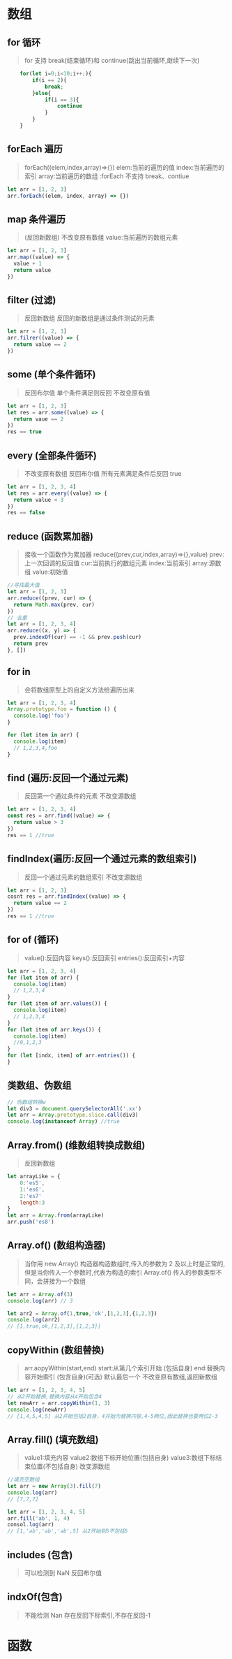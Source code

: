 # 数组

## for 循环

> for 支持 break(结束循环)和 continue(跳出当前循环,继续下一次)

```js
    for(let i=0;i<10;i++;){
        if(i == 2){
            break;
        }else{
            if(i == 3){
                continue
            }
        }
    }
```

## forEach 遍历

> forEach((elem,index,array)=>{})
> elem:当前的遍历的值
> index:当前遍历的索引
> array:当前遍历的数组
> :forEach 不支持 break、contiue

```js
let arr = [1, 2, 3]
arr.forEach((elem, index, array) => {})
```

## map 条件遍历

> (反回新数组)
> 不改变原有数组
> value:当前遍历的数组元素

```js
let arr = [1, 2, 3]
arr.map((value) => {
  value + 1
  return value
})
```

## filter (过滤)

> 反回新数组
> 反回的新数组是通过条件测试的元素

```js
let arr = [1, 2, 3]
arr.filrer((value) => {
  return value == 2
})
```

## some (单个条件循环)

> 反回布尔值
> 单个条件满足则反回
> 不改变原有值

```js
let arr = [1, 2, 3]
let res = arr.some((value) => {
  return vaue == 2
})
res == true
```

## every (全部条件循环)

> 不改变原有数组
> 反回布尔值
> 所有元素满足条件后反回 true

```js
let arr = [1, 2, 3, 4]
let res = arr.every((value) => {
  return value < 3
})
res == false
```

## reduce (函数累加器)

> 接收一个函数作为累加器
> reduce((prev,cur,index,array)=>{},value)
> prev:上一次回调的反回值
> cur:当前执行的数组元素
> index:当前索引
> array:源数组
> value:初始值

```js
//寻找最大值
let arr = [1, 2, 3]
arr.reduce((prev, cur) => {
  return Math.max(prev, cur)
})
// 去重
let arr = [1, 2, 3, 4]
arr.reduce((x, y) => {
  prev.indexOf(cur) == -1 && prev.push(cur)
  return prev
}, [])
```

## for in

> 会将数组原型上的自定义方法给遍历出来

```js
let arr = [1, 2, 3, 4]
Array.prototype.foo = function () {
  console.log('foo')
}

for (let item in arr) {
  console.log(item)
  // 1,2,3,4,foo
}
```

## find (遍历:反回一个通过元素)

> 反回第一个通过条件的元素
> 不改变源数组

```js
let arr = [1, 2, 3, 4]
const res = arr.find((value) => {
  return value > 3
})
res == 1 //true
```

## findIndex(遍历:反回一个通过元素的数组索引)

> 反回一个通过元素的数组索引
> 不改变源数组

```js
let arr = [1, 2, 3]
cosnt res = arr.findIndex((value) => {
  return value == 2
})
res == 1 //true
```

## for of (循环)

> value():反回内容
> keys():反回索引
> entries():反回索引+内容

```js
let arr = [1, 2, 3, 4]
for (let item of arr) {
  console.log(item)
  // 1,2,3,4
}
for (let item of arr.values()) {
  console.log(item)
  // 1,2,3,4
}
for (let item of arr.keys()) {
  console.log(item)
  //0,1,2,3
}
for (let [indx, item] of arr.entries()) {
}
```

## 类数组、伪数组

```js
// 伪数组转换w
let div3 = document.querySelectorAll('.xx')
let arr = Array.prototype.slice.call(div3)
console.log(instanceof Array) //true

```

## Array.from() (维数组转换成数组)

> 反回新数组

```js
let arrayLike = {
    0:'es5',
    1:'es6',
    2:'es7'
    length:3
}
let arr = Array.from(arrayLike)
arr.push('es8')
```

## Array.of() (数组构造器)

> 当你用 new Array() 构造器构造数组时,传入的参数为 2 及以上时是正常的,但是当你传入一个参数时,代表为构造的索引
> Array.of() 传入的参数类型不同，会拼接为一个数组

```js
let arr = Array.of(3)
console.log(arr) // 3

let arr2 = Array.of(1,true,'ok',[1,2,3],{1,2,3})
console.log(arr2)
// [1,true,ok,[1,2,3],{1,2,3}]

```

## copyWithin (数组替换)

> arr.aopyWithin(start,end)
> start:从第几个索引开始 (包括自身)
> end:替换内容开始索引 (包含自身)(可选) 默认最后一个
> 不改变原有数组,返回新数组

```js
let arr = [1, 2, 3, 4, 5]
// 从2开始替换,替换内容从4开始包含4
let newArr = arr.copyWithin(1, 3)
console.log(newArr)
// [1,4,5,4,5] 从2开始包括2自身，4开始为替换内容,4-5两位,因此替换也要两位2-3
```

## Array.fill() (填充数组)

> value1:填充内容
> value2:数组下标开始位置(包括自身)
> value3:数组下标结束位置(不包括自身)
> 改变源数组

```js
//填充空数组
let arr = new Array(3).fill(7)
console.log(arr)
// [7,7,7]

let arr = [1, 2, 3, 4, 5]
arr.fill('ab', 1, 4)
consol.log(arr)
// [1,'ab','ab','ab',5] 从2开始到5不包括5
```

## includes (包含)

> 可以检测到 NaN
> 反回布尔值

## indxOf(包含)

> 不能检测 Nan
> 存在反回下标索引,不存在反回-1

# 函数
